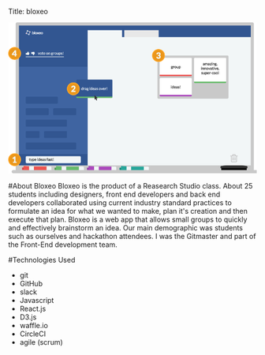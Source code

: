 Title: bloxeo

![Alt bloxeo](../images/bloxeo.png)

#About Bloxeo
Bloxeo is the product of a Reasearch Studio class. About 25 students including designers, front end developers and back end developers collaborated using current industry standard practices to formulate an idea for what we wanted to make, plan it's creation and then execute that plan. Bloxeo is a web app that allows small groups to quickly and effectively brainstorm an idea. Our main demographic was students such as ourselves and hackathon attendees. I was the Gitmaster and part of the Front-End development team.

#Technologies Used
- git
- GitHub
- slack
- Javascript
- React.js
- D3.js
- waffle.io
- CircleCI
- agile (scrum)
